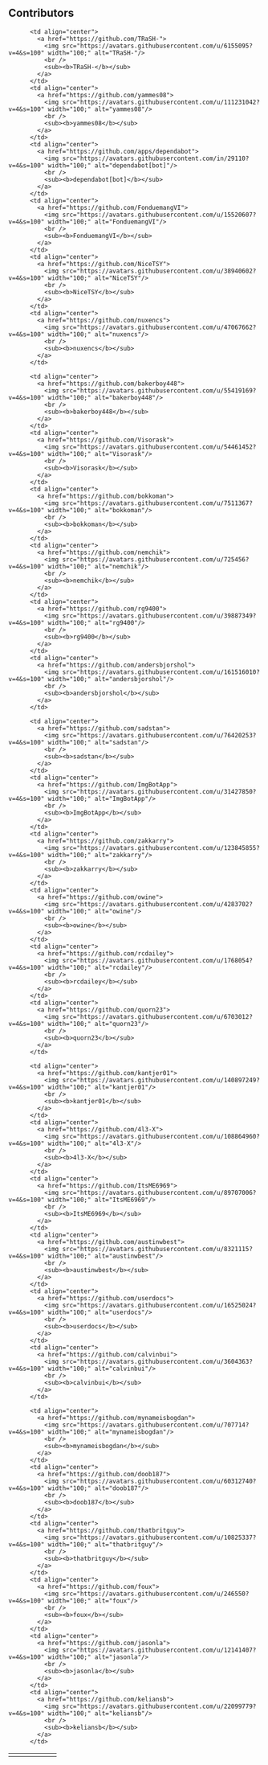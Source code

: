 ## Contributors

<!-- readme: contributors -start -->
<table>
<tr>

          <td align="center">
            <a href="https://github.com/TRaSH-">
              <img src="https://avatars.githubusercontent.com/u/6155095?v=4&s=100" width="100;" alt="TRaSH-"/>
              <br />
              <sub><b>TRaSH-</b></sub>
            </a>
          </td>
          <td align="center">
            <a href="https://github.com/yammes08">
              <img src="https://avatars.githubusercontent.com/u/111231042?v=4&s=100" width="100;" alt="yammes08"/>
              <br />
              <sub><b>yammes08</b></sub>
            </a>
          </td>
          <td align="center">
            <a href="https://github.com/apps/dependabot">
              <img src="https://avatars.githubusercontent.com/in/29110?v=4&s=100" width="100;" alt="dependabot[bot]"/>
              <br />
              <sub><b>dependabot[bot]</b></sub>
            </a>
          </td>
          <td align="center">
            <a href="https://github.com/FonduemangVI">
              <img src="https://avatars.githubusercontent.com/u/15520607?v=4&s=100" width="100;" alt="FonduemangVI"/>
              <br />
              <sub><b>FonduemangVI</b></sub>
            </a>
          </td>
          <td align="center">
            <a href="https://github.com/NiceTSY">
              <img src="https://avatars.githubusercontent.com/u/38940602?v=4&s=100" width="100;" alt="NiceTSY"/>
              <br />
              <sub><b>NiceTSY</b></sub>
            </a>
          </td>
          <td align="center">
            <a href="https://github.com/nuxencs">
              <img src="https://avatars.githubusercontent.com/u/47067662?v=4&s=100" width="100;" alt="nuxencs"/>
              <br />
              <sub><b>nuxencs</b></sub>
            </a>
          </td>
</tr>
<tr>

          <td align="center">
            <a href="https://github.com/bakerboy448">
              <img src="https://avatars.githubusercontent.com/u/55419169?v=4&s=100" width="100;" alt="bakerboy448"/>
              <br />
              <sub><b>bakerboy448</b></sub>
            </a>
          </td>
          <td align="center">
            <a href="https://github.com/Visorask">
              <img src="https://avatars.githubusercontent.com/u/54461452?v=4&s=100" width="100;" alt="Visorask"/>
              <br />
              <sub><b>Visorask</b></sub>
            </a>
          </td>
          <td align="center">
            <a href="https://github.com/bokkoman">
              <img src="https://avatars.githubusercontent.com/u/7511367?v=4&s=100" width="100;" alt="bokkoman"/>
              <br />
              <sub><b>bokkoman</b></sub>
            </a>
          </td>
          <td align="center">
            <a href="https://github.com/nemchik">
              <img src="https://avatars.githubusercontent.com/u/725456?v=4&s=100" width="100;" alt="nemchik"/>
              <br />
              <sub><b>nemchik</b></sub>
            </a>
          </td>
          <td align="center">
            <a href="https://github.com/rg9400">
              <img src="https://avatars.githubusercontent.com/u/39887349?v=4&s=100" width="100;" alt="rg9400"/>
              <br />
              <sub><b>rg9400</b></sub>
            </a>
          </td>
          <td align="center">
            <a href="https://github.com/andersbjorshol">
              <img src="https://avatars.githubusercontent.com/u/161516010?v=4&s=100" width="100;" alt="andersbjorshol"/>
              <br />
              <sub><b>andersbjorshol</b></sub>
            </a>
          </td>
</tr>
<tr>

          <td align="center">
            <a href="https://github.com/sadstan">
              <img src="https://avatars.githubusercontent.com/u/76420253?v=4&s=100" width="100;" alt="sadstan"/>
              <br />
              <sub><b>sadstan</b></sub>
            </a>
          </td>
          <td align="center">
            <a href="https://github.com/ImgBotApp">
              <img src="https://avatars.githubusercontent.com/u/31427850?v=4&s=100" width="100;" alt="ImgBotApp"/>
              <br />
              <sub><b>ImgBotApp</b></sub>
            </a>
          </td>
          <td align="center">
            <a href="https://github.com/zakkarry">
              <img src="https://avatars.githubusercontent.com/u/123845855?v=4&s=100" width="100;" alt="zakkarry"/>
              <br />
              <sub><b>zakkarry</b></sub>
            </a>
          </td>
          <td align="center">
            <a href="https://github.com/owine">
              <img src="https://avatars.githubusercontent.com/u/4283702?v=4&s=100" width="100;" alt="owine"/>
              <br />
              <sub><b>owine</b></sub>
            </a>
          </td>
          <td align="center">
            <a href="https://github.com/rcdailey">
              <img src="https://avatars.githubusercontent.com/u/1768054?v=4&s=100" width="100;" alt="rcdailey"/>
              <br />
              <sub><b>rcdailey</b></sub>
            </a>
          </td>
          <td align="center">
            <a href="https://github.com/quorn23">
              <img src="https://avatars.githubusercontent.com/u/6703012?v=4&s=100" width="100;" alt="quorn23"/>
              <br />
              <sub><b>quorn23</b></sub>
            </a>
          </td>
</tr>
<tr>

          <td align="center">
            <a href="https://github.com/kantjer01">
              <img src="https://avatars.githubusercontent.com/u/140897249?v=4&s=100" width="100;" alt="kantjer01"/>
              <br />
              <sub><b>kantjer01</b></sub>
            </a>
          </td>
          <td align="center">
            <a href="https://github.com/4l3-X">
              <img src="https://avatars.githubusercontent.com/u/108864960?v=4&s=100" width="100;" alt="4l3-X"/>
              <br />
              <sub><b>4l3-X</b></sub>
            </a>
          </td>
          <td align="center">
            <a href="https://github.com/ItsME6969">
              <img src="https://avatars.githubusercontent.com/u/89707006?v=4&s=100" width="100;" alt="ItsME6969"/>
              <br />
              <sub><b>ItsME6969</b></sub>
            </a>
          </td>
          <td align="center">
            <a href="https://github.com/austinwbest">
              <img src="https://avatars.githubusercontent.com/u/8321115?v=4&s=100" width="100;" alt="austinwbest"/>
              <br />
              <sub><b>austinwbest</b></sub>
            </a>
          </td>
          <td align="center">
            <a href="https://github.com/userdocs">
              <img src="https://avatars.githubusercontent.com/u/16525024?v=4&s=100" width="100;" alt="userdocs"/>
              <br />
              <sub><b>userdocs</b></sub>
            </a>
          </td>
          <td align="center">
            <a href="https://github.com/calvinbui">
              <img src="https://avatars.githubusercontent.com/u/3604363?v=4&s=100" width="100;" alt="calvinbui"/>
              <br />
              <sub><b>calvinbui</b></sub>
            </a>
          </td>
</tr>
<tr>

          <td align="center">
            <a href="https://github.com/mynameisbogdan">
              <img src="https://avatars.githubusercontent.com/u/707714?v=4&s=100" width="100;" alt="mynameisbogdan"/>
              <br />
              <sub><b>mynameisbogdan</b></sub>
            </a>
          </td>
          <td align="center">
            <a href="https://github.com/doob187">
              <img src="https://avatars.githubusercontent.com/u/60312740?v=4&s=100" width="100;" alt="doob187"/>
              <br />
              <sub><b>doob187</b></sub>
            </a>
          </td>
          <td align="center">
            <a href="https://github.com/thatbritguy">
              <img src="https://avatars.githubusercontent.com/u/10825337?v=4&s=100" width="100;" alt="thatbritguy"/>
              <br />
              <sub><b>thatbritguy</b></sub>
            </a>
          </td>
          <td align="center">
            <a href="https://github.com/foux">
              <img src="https://avatars.githubusercontent.com/u/246550?v=4&s=100" width="100;" alt="foux"/>
              <br />
              <sub><b>foux</b></sub>
            </a>
          </td>
          <td align="center">
            <a href="https://github.com/jasonla">
              <img src="https://avatars.githubusercontent.com/u/12141407?v=4&s=100" width="100;" alt="jasonla"/>
              <br />
              <sub><b>jasonla</b></sub>
            </a>
          </td>
          <td align="center">
            <a href="https://github.com/keliansb">
              <img src="https://avatars.githubusercontent.com/u/22099779?v=4&s=100" width="100;" alt="keliansb"/>
              <br />
              <sub><b>keliansb</b></sub>
            </a>
          </td>
</tr>
<tr>
<td></td><td></td><td></td><td></td><td></td><td></td></tr>
</table>
<!-- readme: contributors -end -->
